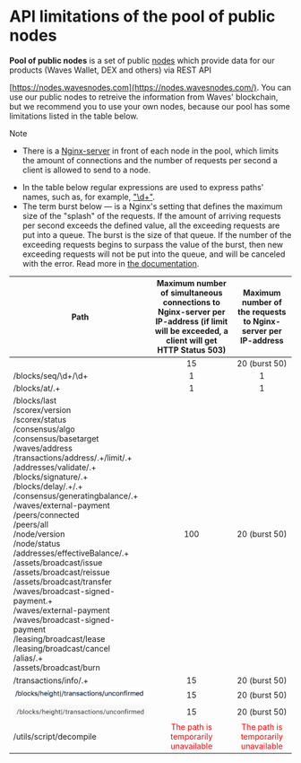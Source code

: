 # API limitations of the pool of public nodes

**Pool of public nodes** is a set of public [nodes](/blockchain/node.md) which provide data for our products \(Waves Wallet, DEX and others\) via REST API

[https://nodes.wavesnodes.com](https://nodes.wavesnodes.com/). You can use our public nodes to retreive the information from Waves' blockchain, but we recommend you to use your own nodes, because our pool has some limitations listed in the table below.

> [!NOTE]
> * There is a [Nginx-server](https://www.nginx.com) in front of each node in the pool, which limits the amount of connections and the number of requests per second a client is allowed to send to a node.
* In the table below regular expressions are used to express paths' names, such as, for example, ["\d+"](https://stackoverflow.com/questions/2841550/what-does-d-mean-in-regular-expression-terms).
* The term burst below — is a Nginx's setting that defines the maximum size of the "splash" of the requests. If the amount of arriving requests per second exceeds the defined value, all the exceeding requests are put into a queue. The burst is the size of that queue. If the number of the exceeding requests begins to surpass the value of the burst, then new exceeding requests will not be put into the queue, and will be canceled with the error. Read more in [the documentation](http://nginx.org/en/docs/http/ngx_http_limit_req_module.html).

| Path | Maximum number of simultaneous connections to Nginx-server per IP-address (if limit will be exceeded, a client will get HTTP Status 503) | Maximum number of the requests to Nginx-server per IP-address |
| --- | :---: | :---: |
|  | 15 | 20 (burst 50) |
| /blocks/seq/\d+/\d+ | 1 | 1 |
| /blocks/at/.+ | 1 | 1 |
|/blocks/last<br/>/scorex/version<br/>/scorex/status<br/>/consensus/algo<br/>/consensus/basetarget<br/>/waves/address<br/>/transactions/address/.+/limit/.+<br/>/addresses/validate/.+<br/>/blocks/signature/.+<br/>/blocks/delay/.+/.+<br/>/consensus/generatingbalance/.+<br/>/waves/external-payment<br/>/peers/connected<br/>/peers/all<br/>/node/version<br/>/node/status<br/>/addresses/effectiveBalance/.+<br/>/assets/broadcast/issue<br/>/assets/broadcast/reissue<br/>/assets/broadcast/transfer<br/>/waves/broadcast-signed-payment.+<br/>/waves/external-payment<br/>/waves/broadcast-signed-payment<br/>/leasing/broadcast/lease<br/>/leasing/broadcast/cancel<br/>/alias/.+<br/>/assets/broadcast/burn |  100|  20 (burst 50)
| /transactions/info/.+ | 15 | 20 (burst 50) |
| ![](../_assets/3.png)| 15 | 20 (burst 50)
| ![](../_assets/4.png)| 15 | 20 (burst 50)
| /utils/script/decompile  | <span style="color:red">The path is temporarily unavailable</span>| <span style="color:red">The path is temporarily unavailable</span>|
